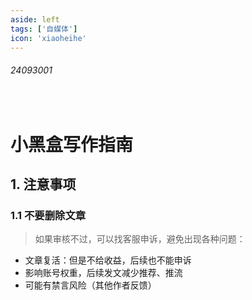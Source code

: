 ```yaml
---
aside: left
tags: ['自媒体']
icon: 'xiaoheihe'
---
```

 
###### 24093001

<br/>

# 小黑盒写作指南

## 1. 注意事项

### 1.1 不要删除文章

> 如果审核不过，可以找客服申诉，避免出现各种问题：

- 文章复活：但是不给收益，后续也不能申诉
- 影响账号权重，后续发文减少推荐、推流
- 可能有禁言风险（其他作者反馈）
